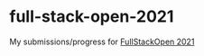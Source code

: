 # full-stack-open-2021
My submissions/progress for [FullStackOpen 2021](https://fullstackopen.com/en)

